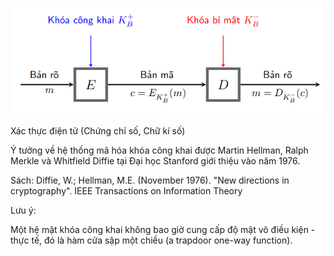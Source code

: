 <!-- \section{Tổng quan về hệ mật mã khóa công khai} -->

<!-- Mô hình tổng quát -->

![alt text](public.png)

<!-- hệ mật mã khóa công khai bao gồm: bản rõ, bản mã, mã hóa, giải mã, khóa công khai K+ và khóa bí mật K-. hệ mật mã khóa công khai là hệ mật mã bất đối xứng Vì mã hóa và giải mã sử dụng khóa khác nhau -->

<!-- Ứng dụng -->

Xác thực điện tử (Chứng chỉ số, Chữ kí số)

<!-- !-->
<!-- !-->
<!-- !-->
<!-- hệ mật mã khóa công khai là một bước tiến lớn nhất và là cuộc cách mạng thực sự trong lĩnh vực mật mã. -->

<!-- Lịch sử -->

Ý tưởng về hệ thống mã hóa khóa công khai được Martin Hellman, Ralph Merkle và Whitfield Diffie tại Đại học Stanford giới thiệu vào năm 1976.

Sách: Diffie, W.; Hellman, M.E. (November 1976). "New directions in cryptography". IEEE Transactions on Information Theory

<!-- Khái niệm -->

Lưu ý:

Một hệ mật khóa công khai không bao giờ cung cấp độ mật vô điều kiện - thực tế, đó là hàm cửa sập một chiều (a trapdoor one-way function).

<!-- Ý tưởng: -->
<!-- Mỗi người dùng: sử dụng một cặp khóa (khóa công khai, khóa bí mật) -->
<!-- Khóa công cộng: được công bố rộng rãi và được sử dụng trong mã hóa thông tin -->
<!-- Khóa riêng: chỉ do một người nắm giữ và được sử dụng để giải mã thông tin đã được mã hóa bằng khóa công cộng tương ứng -->
<!-- Mã hóa: A muốn gửi thông điệp cho B - mã hóa bằng khóa công khai của B ($$y = E(e_B, x)$$) -->
<!-- Giải mã: B giải mã bằng khóa bí mật của mình ($$x = D(d_B, y)$$) -->
